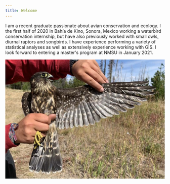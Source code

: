 ```yaml
---
title: Welcome
---
```


I am a recent graduate passionate about avian conservation and ecology. I the first half of 2020 in Bahía de Kino, Sonora, Mexico working a waterbird conservation internship, but have also previously worked with small owls, diurnal raptors and songbirds. I have experience performing a variety of statistical analyses as well as extensively experience working with GIS. I look forward to entering a master's program at NMSU in January 2021.

![Merlin](photos/merl.jpg "Female Merlin--Chelan, WS--Fall 2019")
